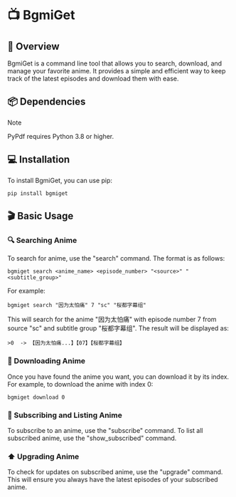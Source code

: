# 📺 BgmiGet

## 🌟 Overview

BgmiGet is a command line tool that allows you to search, download, and manage your favorite anime. It provides a simple and efficient way to keep track of the latest episodes and download them with ease.

## 📦 Dependencies

> [!NOTE]
> PyPdf requires Python 3.8 or higher.

## 💻 Installation

To install BgmiGet, you can use pip:
```
pip install bgmiget
```

## 🎬 Basic Usage

### 🔍 Searching Anime

To search for anime, use the "search" command. The format is as follows:
```
bgmiget search <anime_name> <episode_number> "<source>" "<subtitle_group>"
```
For example:
```
bgmiget search "因为太怕痛" 7 "sc" "桜都字幕组"
```
This will search for the anime "因为太怕痛" with episode number 7 from source "sc" and subtitle group "桜都字幕组". The result will be displayed as:
```
>0  -> 【因为太怕痛...】【07】【桜都字幕组】
```

### 🚀 Downloading Anime

Once you have found the anime you want, you can download it by its index. For example, to download the anime with index 0:
```
bgmiget download 0
```

### 🔄 Subscribing and Listing Anime

To subscribe to an anime, use the "subscribe" command. To list all subscribed anime, use the "show_subscribed" command.

### ⬆️ Upgrading Anime

To check for updates on subscribed anime, use the "upgrade" command. This will ensure you always have the latest episodes of your subscribed anime.
